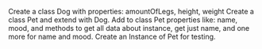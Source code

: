 Create a class Dog with properties: amountOfLegs, height, weight
Create a class Pet and extend with Dog.
Add to class Pet properties like: name, mood, and methods to get all data about instance, get just name, and one more for name and mood.
Create an Instance of Pet for testing.
